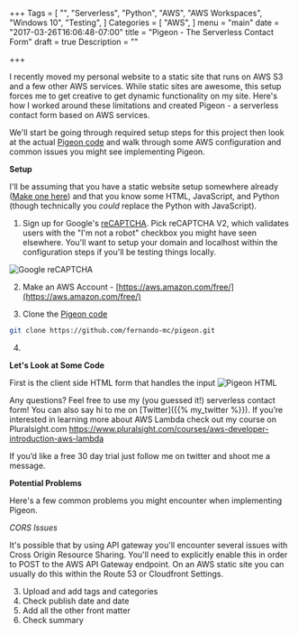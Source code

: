 +++
Tags = [
  "",
  "Serverless",
  "Python",
  "AWS",
  "AWS Workspaces",
  "Windows 10",
  "Testing",
]
Categories = [
  "AWS",
]
menu = "main"
date = "2017-03-26T16:06:48-07:00"
title = "Pigeon - The Serverless Contact Form"
draft = true
Description = ""

+++


I recently moved my personal website to a static site that runs on AWS S3 and a few other AWS services. While static sites are awesome, this setup forces me to get creative to get dynamic functionality on my site. Here's how I worked around these limitations and created Pigeon - a serverless contact form based on AWS services.
<!--more-->

We'll start be going through required setup steps for this project then look at the actual [Pigeon code](https://github.com/fernando-mc/pigeon) and walk through some AWS configuration and common issues you might see implementing Pigeon.

**Setup**

I'll be assuming that you have a static website setup somewhere already ([Make one here](http://docs.aws.amazon.com/gettingstarted/latest/swh/website-hosting-intro.html)) and that you know some HTML, JavaScript, and Python (though technically you _could_ replace the Python with JavaScript).

1. Sign up for Google's [reCAPTCHA](https://www.google.com/recaptcha/intro/invisible.html). Pick reCAPTCHA V2, which validates users with the "I'm not a robot" checkbox you might have seen elsewhere. You'll want to setup your domain and localhost within the configuration steps if you'll be testing things locally.

![Google reCAPTCHA](/images/google_recaptcha.png)

2. Make an AWS Account - [https://aws.amazon.com/free/](https://aws.amazon.com/free/)

3. Clone the [Pigeon code](https://github.com/fernando-mc/pigeon.git) 

```bash
git clone https://github.com/fernando-mc/pigeon.git
```

4. 




**Let's Look at Some Code**

First is the client side HTML form that handles the input
![Pigeon HTML](/images/pigeon_html_form.png)

Any questions? Feel free to use my (you guessed it!) serverless contact form! You can also say hi to me on [Twitter]({{% my_twitter %}}). If you’re interested in learning more about AWS Lambda check out my course on Pluralsight.com https://www.pluralsight.com/courses/aws-developer-introduction-aws-lambda



If you’d like a free 30 day trial just follow me on twitter and shoot me a message.

**Potential Problems**

Here's a few common problems you might encounter when implementing Pigeon.

_CORS Issues_ 

It's possible that by using API gateway you'll encounter several issues with Cross Origin Resource Sharing. You'll need to explicitly enable this in order to POST to the AWS API Gateway endpoint. On an AWS static site you can usually do this within the Route 53 or Cloudfront Settings. 


3. Upload and add tags and categories
4. Check publish date and date
5. Add all the other front matter
6. Check summary

